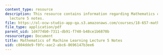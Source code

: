 ```yaml
---
content_type: resource
description: This resource contains information regarding Mathematics of machine learning
  lecture 5 notes.
file: https://ol-ocw-studio-app-qa.s3.amazonaws.com/courses/18-657-mathematics-of-machine-learning-fall-2015/c804dde9f0fcaac2abc68696147b3ee6_MIT18_657F15_L5.pdf
file_type: application/pdf
parent_uid: 1d4774b0-7311-db91-f740-b48ce1b6870b
resourcetype: Document
title: Mathematics of Machine Learning Lecture 5 Notes
uid: c804dde9-f0fc-aac2-abc6-8696147b3ee6
---
```

